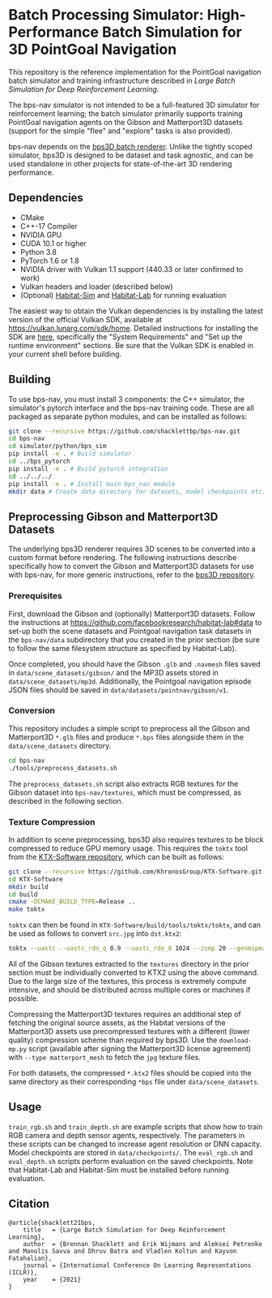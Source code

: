 Batch Processing Simulator: High-Performance Batch Simulation for 3D PointGoal Navigation
=================================================

This repository is the reference implementation for the PointGoal navigation batch simulator and training infrastructure described in _Large Batch Simulation for Deep Reinforcement Learning_.

The bps-nav simulator is not intended to be a full-featured 3D simulator for reinforcement learning; the batch simulator primarily supports training PointGoal navigation agents on the Gibson and Matterport3D datasets (support for the simple "flee" and "explore" tasks is also provided).

bps-nav depends on the [bps3D batch renderer](https://github.com/shacklettbp/bps3D). Unlike the tightly scoped simulator, bps3D is designed to be dataset and task agnostic, and can be used standalone in other projects for state-of-the-art 3D rendering performance.

Dependencies
------------

* CMake
* C++-17 Compiler
* NVIDIA GPU
* CUDA 10.1 or higher
* Python 3.8
* PyTorch 1.6 or 1.8
* NVIDIA driver with Vulkan 1.1 support (440.33 or later confirmed to work)
* Vulkan headers and loader (described below)
* (Optional) [Habitat-Sim](https://github.com/facebookresearch/habitat-sim) and [Habitat-Lab](https://github.com/facebookresearch/habitat-lab) for running evaluation

The easiest way to obtain the Vulkan dependencies is by installing the latest version of the official Vulkan SDK, available at <https://vulkan.lunarg.com/sdk/home>. Detailed instructions for installing the SDK are [here](https://vulkan.lunarg.com/doc/sdk/latest/linux/getting_started.html), specifically the "System Requirements" and "Set up the runtime environment" sections. Be sure that the Vulkan SDK is enabled in your current shell before building.

Building
--------

To use bps-nav, you must install 3 components: the C++ simulator, the simulator's pytorch interface and the bps-nav training code. These are all packaged as separate python modules, and can be installed as follows:

```bash
git clone --recursive https://github.com/shacklettbp/bps-nav.git
cd bps-nav
cd simulator/python/bps_sim
pip install -e . # Build simulator
cd ../bps_pytorch
pip install -e . # Build pytorch integration
cd ../../../
pip install -e . # Install main bps_nav module
mkdir data # Create data directory for datasets, model checkpoints etc.
```

Preprocessing Gibson and Matterport3D Datasets
----------------------------------------------

The underlying bps3D renderer requires 3D scenes to be converted into a custom format before rendering. The following instructions describe specifically how to convert the Gibson and Matterport3D datasets for use with bps-nav, for more generic instructions, refer to the [bps3D repository](https://github.com/shacklettbp/bps3D).

### Prerequisites

First, download the Gibson and (optionally) Matterport3D datasets. Follow the instructions at <https://github.com/facebookresearch/habitat-lab#data> to set-up both the scene datasets and Pointgoal navigation task datasets in the `bps-nav/data` subdirectory that you created in the prior section (be sure to follow the same filesystem structure as specified by Habitat-Lab).

 Once completed, you should have the Gibson `.glb` and `.navmesh` files saved in `data/scene_datasets/gibson/` and the MP3D assets stored in `data/scene_datasets/mp3d`. Additionally, the Pointgoal navigation episode JSON files should be saved in `data/datasets/pointnav/gibson/v1`.


### Conversion

This repository includes a simple script to preprocess all the Gibson and Matterport3D `*.glb` files and produce `*.bps` files alongside them in the `data/scene_datasets` directory.

```bash
cd bps-nav
./tools/preprocess_datasets.sh 
```

The `preprocess_datasets.sh` script also extracts RGB textures for the Gibson dataset into `bps-nav/textures`, which must be compressed, as described in the following section.

### Texture Compression

In addition to scene preprocessing, bps3D also requires textures to be block compressed to reduce GPU memory usage. This requires the `toktx` tool from the [KTX-Software repository](https://github.com/KhronosGroup/KTX-Software), which can be built as follows:

```bash
git clone --recursive https://github.com/KhronosGroup/KTX-Software.git
cd KTX-Software
mkdir build
cd build
cmake -DCMAKE_BUILD_TYPE=Release ..
make toktx
```

`toktx` can then be found in `KTX-Software/build/tools/toktx/toktx`, and can be used as follows to convert `src.jpg` into `dst.ktx2`:
```bash
toktx --uastc --uastc_rdo_q 0.9 --uastc_rdo_d 1024 --zcmp 20 --genmipmap dst.ktx2 src.jpg
```

All of the Gibson textures extracted to the `textures` directory in the prior section must be individually converted to KTX2 using the above command. Due to the large size of the textures, this process is extremely compute intensive, and should be distributed across multiple cores or machines if possible.

Compressing the Matterport3D textures requires an additional step of fetching the original source assets, as the Habitat versions of the Matterport3D assets use precompressed textures with a different (lower quality) compression scheme than required by bps3D. Use the `download-mp.py` script (available after signing the Matterport3D license agreement) with `--type matterport_mesh` to fetch the `jpg` texture files.

For both datasets, the compressed `*.ktx2` files should be copied into the same directory as their corresponding `*bps` file under `data/scene_datasets`.

Usage
-----
`train_rgb.sh` and `train_depth.sh` are example scripts that show how to train RGB camera and depth sensor agents, respectively. The parameters in these scripts can be changed to increase agent resolution or DNN capacity. Model checkpoints are stored in `data/checkpoints/`. The `eval_rgb.sh` and `eval_depth.sh` scripts perform evaluation on the saved checkpoints. Note that Habitat-Lab and Habitat-Sim must be installed before running evaluation.

Citation
--------

```
@article{shacklett21bps,
    title   = {Large Batch Simulation for Deep Reinforcement Learning},
    author  = {Brennan Shacklett and Erik Wijmans and Aleksei Petrenko and Manolis Savva and Dhruv Batra and Vladlen Koltun and Kayvon Fatahalian},
    journal = {International Conference On Learning Representations (ICLR)},
    year    = {2021}
}
```
